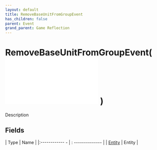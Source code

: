 ```yaml
---
layout: default
title: RemoveBaseUnitFromGroupEvent
has_children: false
parent: Event
grand_parent: Game Reflection
---
```

# RemoveBaseUnitFromGroupEvent( ![ EntityEventBase ](game-reflection/events/entity_event_base.md) )
Description 

## Fields
| Type | Name |
|:------------ - | : -------------- |
| [Entity](game-reflection/classes/entity.md) | Entity |
